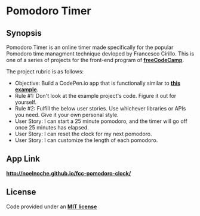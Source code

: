 Pomodoro Timer
===

Synopsis
---
Pomodoro Timer is an online timer made specifically for the popular Pomodoro time managment technique devloped by Francesco Cirillo.
This is one of a series of projects for the front-end program of **[freeCodeCamp](http://www.freecodecamp.com/)**.

The project rubric is as follows:

+ Objective: Build a CodePen.io app that is functionally similar to **[this example](http://codepen.io/FreeCodeCamp/full/VemPZX)**.
+ Rule #1: Don't look at the example project's code. Figure it out for yourself.
+ Rule #2: Fulfill the below user stories. Use whichever libraries or APIs you need. Give it your own personal style.
+ User Story: I can start a 25 minute pomodoro, and the timer will go off once 25 minutes has elapsed.
+ User Story: I can reset the clock for my next pomodoro.
+ User Story: I can customize the length of each pomodoro.


App Link
---
**<http://noelnoche.github.io/fcc-pomodoro-clock/>**


License
---
Code provided under an **[MIT license](https://github.com/noelnoche/fcc-pomodoro-clock/blob/gh-pages/LICENSE.md)**
